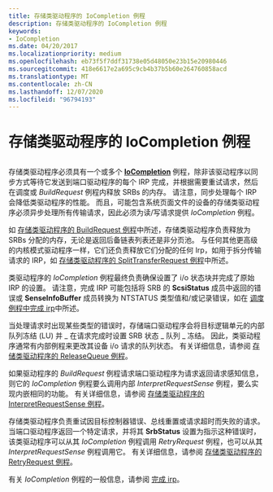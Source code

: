 ```yaml
---
title: 存储类驱动程序的 IoCompletion 例程
description: 存储类驱动程序的 IoCompletion 例程
keywords:
- IoCompletion
ms.date: 04/20/2017
ms.localizationpriority: medium
ms.openlocfilehash: eb73f5f7ddf31738e05d48050e23b15e20980446
ms.sourcegitcommit: 418e6617e2a695c9cb4b37b5b60e264760858acd
ms.translationtype: MT
ms.contentlocale: zh-CN
ms.lasthandoff: 12/07/2020
ms.locfileid: "96794193"
---
```

# <a name="storage-class-drivers-iocompletion-routines"></a>存储类驱动程序的 IoCompletion 例程


## <span id="ddk_storage_class_drivers_iocompletion_routines_kg"></span><span id="DDK_STORAGE_CLASS_DRIVERS_IOCOMPLETION_ROUTINES_KG"></span>


存储类驱动程序必须具有一个或多个 [**IoCompletion**](/windows-hardware/drivers/ddi/wdm/nc-wdm-io_completion_routine) 例程，除非该驱动程序以同步方式等待它发送到端口驱动程序的每个 IRP 完成，并根据需要重试请求，然后在调度或 *BuildRequest* 例程内释放 SRBs 的内存。 请注意，同步处理每个 IRP 会降低类驱动程序的性能。 而且，可能包含系统页面文件的设备的存储类驱动程序必须异步处理所有传输请求，因此必须为读/写请求提供 *IoCompletion* 例程。

如 [存储类驱动程序的 BuildRequest 例程](storage-class-driver-s-buildrequest-routine.md)中所述，存储类驱动程序负责释放为 SRBs 分配的内存，无论是返回后备链表列表还是非分页池。 与任何其他更高级的内核模式驱动程序一样，它们还负责释放它们分配的任何 Irp，如用于拆分传输请求的 IRP，如 [存储类驱动程序的 SplitTransferRequest 例程](storage-class-driver-s-splittransferrequest-routine.md)中所述。

类驱动程序的 *IoCompletion* 例程最终负责确保设置了 i/o 状态块并完成了原始 IRP 的设置。 请注意，完成 IRP 可能包括将 SRB 的 **ScsiStatus** 成员中返回的错误或 **SenseInfoBuffer** 成员转换为 NTSTATUS 类型值和/或记录错误，如在 [调度例程中完成 irp](../kernel/how-to-complete-an-irp-in-a-dispatch-routine.md)中所述。

当处理请求时出现某些类型的错误时，存储端口驱动程序会将目标逻辑单元的内部队列冻结 (LU) 并 \_ 在请求完成时设置 SRB 状态 \_ 队列 \_ 冻结。 因此，类驱动程序通常有内部例程来更改其设备 i/o 请求的队列状态。 有关详细信息，请参阅 [存储类驱动程序的 ReleaseQueue 例程](storage-class-driver-s-releasequeue-routine.md)。

如果驱动程序的 *BuildRequest* 例程请求端口驱动程序为请求返回请求感知信息，则它的 *IoCompletion* 例程要么调用内部 *InterpretRequestSense* 例程，要么实现内嵌相同的功能。 有关详细信息，请参阅 [存储类驱动程序的 InterpretRequestSense 例程](storage-class-driver-s-interpretrequestsense-routine.md)。

存储类驱动程序负责重试因目标控制器错误、总线重置或请求超时而失败的请求。 当端口驱动程序返回一个特定请求，并将其 **SrbStatus** 设置为指示这种错误时，该类驱动程序可以从其 *IoCompletion* 例程调用 *RetryRequest* 例程，也可以从其 *InterpretRequestSense* 例程调用它。 有关详细信息，请参阅 [存储类驱动程序的 RetryRequest 例程](storage-class-driver-s-retryrequest-routine.md)。

有关 *IoCompletion* 例程的一般信息，请参阅 [完成 irp](../kernel/completing-irps.md)。

